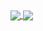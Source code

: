 <a href="https://github.com/anuraghazra/github-readme-stats">
  <img align="center" src="https://github-readme-stats.vercel.app/api/pin/?username=IchLebImAldi&repo=github-readme-stats" />
</a>
<a href="https://github.com/IchLebImAldi/IchLebImAldi">
  <img align="center" src="https://github-readme-stats.vercel.app/api/pin/?username=IchLebImAldi&repo=convoychat" />
</a>
